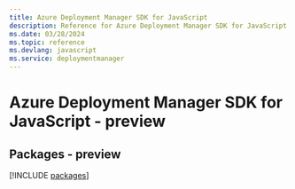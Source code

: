 ```yaml
---
title: Azure Deployment Manager SDK for JavaScript
description: Reference for Azure Deployment Manager SDK for JavaScript
ms.date: 03/28/2024
ms.topic: reference
ms.devlang: javascript
ms.service: deploymentmanager
---
```

# Azure Deployment Manager SDK for JavaScript - preview
## Packages - preview
[!INCLUDE [packages](deployment-manager-index.md)]